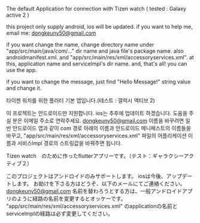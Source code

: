 The default Application for connection with Tizen watch ( tested : Galaxy active 2 )

this project only supply android, ios will be updated. if you want to help me, email me: dongkeuny50@gmail.com

if you want change the name, change directory name under "app/src/main/java/com/..." dir name and java file's package name. also androidmanifest.xml.
and "app/src/main/res/xml/accessoryservices.xml". at this, application name and servicelmpl's dir name.
and, that's all! you can use the app.

if you want to change the message, just find "Hello Message!" string value and change it.

타이젠 워치를 위한 플러터 기본 앱입니다.(테스트 : 갤럭시 액티브 2)

이 프로젝트는 안드로이드만 지원합니다. 
ios는 추후에 업데이트 하겠습니다.
도움을 주실 분은 이메일 주소로 연락주세요. 
dongkeuny50@gmail.com
이름을 바꾸려면 일반 안드로이드 앱과 같이 com 경로 아래의 이름과 안드로이드 메니페스트의 이름들을 바꾸고,  "app/src/main/res/xml/accessoryservices.xml" 파일의 어플리케이션 이름과 서비스lmpl 경로의 스트링값을 바꿔주면 됩니다. 


Tizen watch　のために作ったflutterアプリーです。（テスト：ギャラクシーアクティブ２）

このプロジェクトはアンドロイドのみサポートします。
iosは今後、アップデートします。
お助けを下さる方はどうぞ、以下のメールにてご連絡ください。
dongkeuny50@gmail.com
名前を替わろうとする方は、一般アンドロイドアプリのように経路の名前を変更するとオッケーです。
"app/src/main/res/xml/accessoryservices.xml" のapplicationの名前とservicelmplの経路は必ず変更してください。

